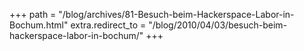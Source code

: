 +++
path = "/blog/archives/81-Besuch-beim-Hackerspace-Labor-in-Bochum.html"
extra.redirect_to = "/blog/2010/04/03/besuch-beim-hackerspace-labor-in-bochum/"
+++
